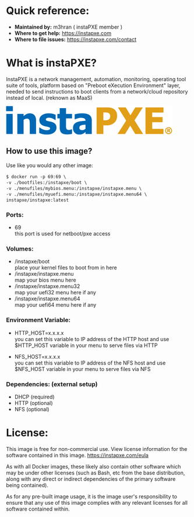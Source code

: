 # Quick reference: 
-  **Maintained by:** m3hran ( instaPXE member )
-  **Where to get help:** https://instapxe.com
- **Where to file issues:** https://instapxe.com/contact

# What is instaPXE? 
InstaPXE is a network management, automation, monitoring, operating tool suite of tools, platform based on "Preboot eXecution Environment" layer, needed to send instructions to boot clients from a network/cloud repository instead of local. (reknown as MaaS)


![logo](https://github.com/M3hran/instapxe/blob/main/http/instapxe_agent/site-logo-color.png)


## How to use this image? 
Use like you would any other image:


```console
$ docker run -p 69:69 \
-v ./bootfiles:/instapxe/boot \
-v ./menufiles/mybios.menu:/instapxe/instapxe.menu \
-v ./menufiles/myuefi.menu:/instapxe/instapxe.menu64 \
instapxe/instapxe:latest
```
### Ports:
- 69                     
 this port is used for netboot/pxe access

### Volumes:  
- /instapxe/boot                               
 place your kernel files to boot from in here
- /instapxe/instapxe.menu              
map your bios menu here
- /instapxe/instapxe.menu32          
map your uefi32 menu here if any
- /instapxe/instapxe.menu64          
map your uefi64 menu here if any

### Environment Variable:
- HTTP_HOST=x.x.x.x                
   you can set this variable to IP address of the HTTP host and use $HTTP_HOST variable in your menu to serve files via HTTP

- NFS_HOST=x.x.x.x                   
  you can set this variable to IP address of the NFS host and use $NFS_HOST variable in your menu to serve files via NFS

### Dependencies: (external setup) 
- DHCP (required)
- HTTP (optional)
- NFS (optional)


# License: 
This image is free for non-commercial use. View license information for the software contained in this image. https://instapxe.com/eula

As with all Docker images, these likely also contain other software which may be under other licenses (such as Bash, etc from the base distribution, along with any direct or indirect dependencies of the primary software being contained).

As for any pre-built image usage, it is the image user's responsibility to ensure that any use of this image complies with any relevant licenses for all software contained within.

